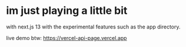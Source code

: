 # im just playing a little bit 
 with next.js 13 with the experimental features such as the app directory.

live demo btw: https://vercel-api-page.vercel.app
